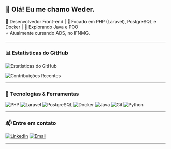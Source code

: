 ## 👋 Olá! Eu me chamo Weder.

🎯 Desenvolvedor Front-end | 📌 Focado em PHP (Laravel), PostgreSQL e Docker | 🚀 Explorando Java e POO  
⭐️ Atualmente cursando ADS, no IFNMG.

---

### 📊 Estatísticas do GitHub

![Estatísticas do GitHub](https://github-readme-stats.vercel.app/api?username=ohachii&show_icons=true&theme=radical)

![Contribuições Recentes](https://github-readme-streak-stats.herokuapp.com/?user=ohachii&theme=radical)  

---

### 🚀 Tecnologias & Ferramentas

![PHP](https://img.shields.io/badge/PHP-777BB4?style=for-the-badge&logo=php&logoColor=white)
![Laravel](https://img.shields.io/badge/Laravel-FF2D20?style=for-the-badge&logo=laravel&logoColor=white)
![PostgreSQL](https://img.shields.io/badge/PostgreSQL-316192?style=for-the-badge&logo=postgresql&logoColor=white)
![Docker](https://img.shields.io/badge/Docker-2496ED?style=for-the-badge&logo=docker&logoColor=white)
![Java](https://img.shields.io/badge/Java-ED8B00?style=for-the-badge&logo=java&logoColor=white)
![Git](https://img.shields.io/badge/Git-F05032?style=for-the-badge&logo=git&logoColor=white)
![Python](https://img.shields.io/badge/Python-3776AB?style=for-the-badge&logo=python&logoColor=white)

---

### 📬 Entre em contato

[![LinkedIn](https://img.shields.io/badge/LinkedIn-0A66C2?style=for-the-badge&logo=linkedin&logoColor=white)](https://www.linkedin.com/in/weder-santos-pessoa-2b0a45246/)
[![Email](https://img.shields.io/badge/Email-D14836?style=for-the-badge&logo=gmail&logoColor=white)](mailto:wederpessoa202@gmail.com)

---
